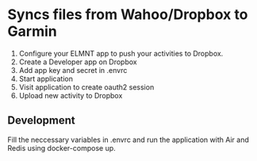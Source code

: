 # Syncs files from Wahoo/Dropbox to Garmin
1. Configure your ELMNT app to push your activities to Dropbox.
2. Create a Developer app on Dropbox
3. Add app key and secret in .envrc
4. Start application 
5. Visit application to create oauth2 session
6. Upload new activity to Dropbox

## Development
Fill the neccessary variables in .envrc and run the application with Air and Redis using docker-compose up.